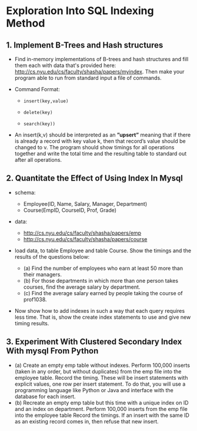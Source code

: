 # Exploration Into SQL Indexing Method

## 1. Implement B-Trees and Hash structures

* Find in-memory implementations of B-trees and hash structures and fill them each with data that's provided here: http://cs.nyu.edu/cs/faculty/shasha/papers/myindex. Then make your program able to run from standard input a file of commands.

* Command Format:  

    * ```insert(key,value)```
    
    * ```delete(key)```

    * ```search(key))```

* An insert(k,v) should be interpreted as an __”upsert”__ meaning that if there is already a record with key value k, then that record’s value should be changed to v. The program should show timings for all operations together and write the total time and the resulting table to standard out after all operations.

## 2. Quantitate the Effect of Using Index In Mysql

* schema: 
    * Employee(ID, Name, Salary, Manager, Department) 
    * Course(EmpID, CourseID, Prof, Grade)

* data: 
    * http://cs.nyu.edu/cs/faculty/shasha/papers/emp 
    * http://cs.nyu.edu/cs/faculty/shasha/papers/course

* load data, to table Employee and table Course. Show the timings and the results of the questions below: 
    * (a) Find the number of employees who earn at least 50 more than their managers.
    * (b) For those departments in which more than one person takes courses, find the average salary by department.
    * (c) Find the average salary earned by people taking the course of prof1038.

* Now show how to add indexes in such a way that each query requires less time. That is, show the create index statements to use and give new timing results.

## 3. Experiment With Clustered Secondary Index With mysql From Python

* (a) Create an empty emp table without indexes. Perform 100,000 inserts (taken in any order, but without duplicates) from the emp file into the employee table. Record the timing. These will be insert statements with explicit values, one row per insert statement. To do that, you will use a programming language like Python or Java and interface with the database for each insert.
* (b) Recreate an empty emp table but this time with a unique index on ID and an index on department. Perform 100,000 inserts from the emp file into the employee table Record the timings. If an insert with the same ID as an existing record comes in, then refuse that new insert.

